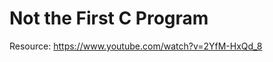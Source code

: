 Not the First C Program
=======================

Resource: https://www.youtube.com/watch?v=2YfM-HxQd_8

